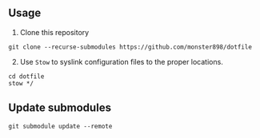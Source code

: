 ## Usage
1. Clone this repository
```text
git clone --recurse-submodules https://github.com/monster898/dotfile
```
2. Use `Stow` to syslink configuration files to the proper locations.
```
cd dotfile
stow */
```

## Update submodules
```
git submodule update --remote
```
